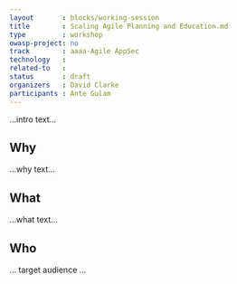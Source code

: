 ```yaml
---
layout       : blocks/working-session
title        : Scaling Agile Planning and Education.md
type         : workshop
owasp-project: no
track        : aaaa-Agile AppSec
technology   :
related-to   :
status       : draft
organizers   : David Clarke
participants : Ante Gulam
---
```


...intro text...

## Why

...why text...

## What

...what text...

## Who

... target audience ...